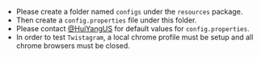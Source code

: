 - Please create a folder named `configs` under the `resources` package.
- Then create a `config.properties` file under this folder.
- Please contact [@HuiYangUS](https://github.com/HuiYangUS) for default values for `config.properties`.
- In order to test `Twistagram`, a local chrome profile must be setup and all chrome browsers must be closed.

